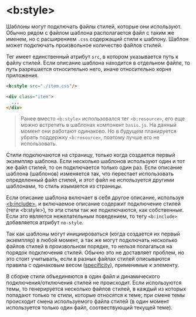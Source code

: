 # \<b:style>

Шаблоны могут подключать файлы стилей, которые они используют. Обычно рядом с файлом шаблона располагается файл с таким же именем, но с расширением `.css` содержащий стили к шаблону. Шаблон может подключать произвольное количество файлов стилей.

Тег имеет единственный атрибут `src`, в котором указывается путь к файлу стилей. Если описание шаблона находится в отдельном файле, то путь разрешается относительно него, иначе относительно корня приложения.

```html
<b:style src="./item.css"/>

<div class="item">
  ...
</div>
```

> Ранее вместо `<b:style>` использовался тег `<b:resource>`, его еще можно встретить в шаблонах компонент `basis.js`. На данный момент они работают одинаково. Но в будущем планируется убрать поддержку `<b:resource>`, поэтому лучше его не использовать.

Стили подключаются на страницу, только когда создается первый экземпляр шаблона. Если несколько шаблонов используют один и тот же файл стилей, то он подключается только один раз. Если описание шаблона (шаблонов) изменяется так, что перестает использовать определенный файл стилей, и этот файл не используется другими шаблонами, то стиль изымается из страницы.

Если описание шаблона включает в себя другое описание, используя [\<b:include>](#binclude), и включаемое описание содержит подключение стилей (теги \<b:style>), то эти стили так же подключаются, как собственные. Если это является нежелательным поведением, то тегу `<b:include>` добавляется атрибут `no-style`.

Так как шаблоны могут инициироваться (когда создается их первый экземпляр) в любой момент, а так же могут подключать несколько файлов стилей в произвольном порядке, то нельзя полагаться на порядок подключения стилей. Обычно это не доставляет проблем, но это стоит учитывать, если в разных файлах стилей описываются правила с одинаковым весом ([specificity](http://www.w3.org/TR/selectors/#specificity)), применимые к элементу.

В сборке стили объединяются в один файл и динамического подключения/отключения стилей не происходит. Если используются темы, то генерируется несколько файлов стилей, в каждый из которых попадают только те стили, которые относятся к теме; при смене темы происходит смена используемого файла стилей (в один момент используется только один файл, соотвествующий текущей теме).
